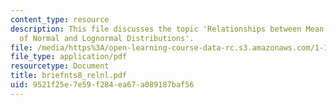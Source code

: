 ```yaml
---
content_type: resource
description: This file discusses the topic 'Relationships between Mean and Variance
  of Normal and Lognormal Distributions'.
file: /media/https%3A/open-learning-course-data-rc.s3.amazonaws.com/1-151-probability-and-statistics-in-engineering-spring-2005/9521f25e7e59f284ea67a089187baf56_briefnts8_relnl.pdf
file_type: application/pdf
resourcetype: Document
title: briefnts8_relnl.pdf
uid: 9521f25e-7e59-f284-ea67-a089187baf56
---
```

